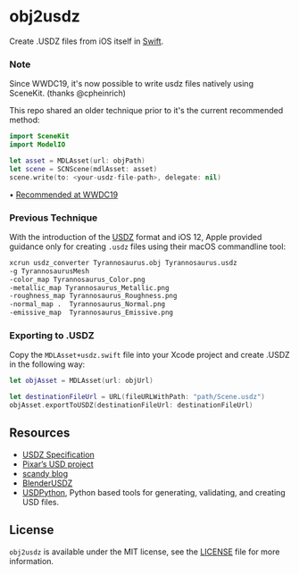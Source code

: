 # obj2usdz

Create .USDZ files from iOS itself in [Swift](https://developer.apple.com/swift/).

### Note

Since WWDC19, it's now possible to write usdz files natively using SceneKit. (thanks @cpheinrich)

This repo shared an older technique prior to it's the current recommended method:

```swift
import SceneKit
import ModelIO

let asset = MDLAsset(url: objPath)
let scene = SCNScene(mdlAsset: asset)
scene.write(to: <your-usdz-file-path>, delegate: nil)
```

• [Recommended at WWDC19](https://developer.apple.com/videos/play/wwdc2019/602/)

### Previous Technique

With the introduction of the [USDZ](https://graphics.pixar.com/usd/docs/Usdz-File-Format-Specification.html) format and iOS 12, Apple provided guidance only for creating `.usdz` files using their macOS commandline tool:

```sh
xcrun usdz_converter Tyrannosaurus.obj Tyrannosaurus.usdz 
-g TyrannosaurusMesh
-color_map Tyrannosaurus_Color.png
-metallic_map Tyrannosaurus_Metallic.png
-roughness_map Tyrannosaurus_Roughness.png
-normal_map .  Tyrannosaurus_Normal.png
-emissive_map  Tyrannosaurus_Emissive.png
```

### Exporting to .USDZ

Copy the `MDLAsset+usdz.swift` file into your Xcode project and create .USDZ in the following way:

```swift
let objAsset = MDLAsset(url: objUrl)

let destinationFileUrl = URL(fileURLWithPath: "path/Scene.usdz")
objAsset.exportToUSDZ(destinationFileUrl: destinationFileUrl)
```

## Resources

* [USDZ Specification](https://graphics.pixar.com/usd/docs/Usdz-File-Format-Specification.html)
* [Pixar’s USD project](https://github.com/PixarAnimationStudios/USD)
* [scandy blog](https://www.scandy.co/blog/how-to-export-simple-3d-objects-as-usdz-on-ios)
* [BlenderUSDZ](https://github.com/robmcrosby/BlenderUSDZ.git)
* [USDPython](https://developer.apple.com/download/more/?=USDPython), Python based tools for generating, validating, and creating USD files.

## License

`obj2usdz` is available under the MIT license, see the [LICENSE](https://github.com/piemonte/obj2usdz/blob/master/LICENSE) file for more information.
